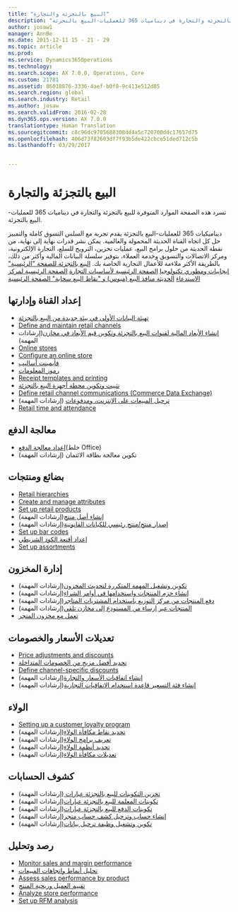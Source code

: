 ```yaml
---
title: "البيع بالتجزئة والتجارة"
description: "تسرد هذه الصفحة الموارد المتوفرة للبيع بالتجزئة والتجارة في ديناميات 365 للعمليات-البيع بالتجزئة."
author: josaw1
manager: AnnBe
ms.date: 2015-12-11 15 - 21 - 29
ms.topic: article
ms.prod: 
ms.service: Dynamics365Operations
ms.technology: 
ms.search.scope: AX 7.0.0, Operations, Core
ms.custom: 21781
ms.assetid: 86018876-3336-4aef-b0f8-9c413e512d85
ms.search.region: global
ms.search.industry: Retail
ms.author: josaw
ms.search.validFrom: 2016-02-28
ms.dyn365.ops.version: AX 7.0.0
translationtype: Human Translation
ms.sourcegitcommit: c8c96dc9705688308dd4a5c720700ddc17657d75
ms.openlocfilehash: 406d73f82603df7f93b5de422cbce51ded712c5b
ms.lasthandoff: 03/29/2017


---
```


# <a name="retail-and-commerce"></a>البيع بالتجزئة والتجارة

تسرد هذه الصفحة الموارد المتوفرة للبيع بالتجزئة والتجارة في ديناميات 365 للعمليات-البيع بالتجزئة.

ديناميكيات 365 للعمليات-البيع بالتجزئة يقدم تجربة مع السلس التسوق كاملة والتمييز حل كل اتجاه القناة الحديثة المحمولة والعالمية. يمكن نشر قدرات نهاية إلى نهاية، من نقطة الحديثة من حلول برامج البيع، عمليات تخزين، الترويج للسلع، التجارة الإلكترونية، ومركز الاتصالات والتسويق وخدمة العملاء، بتوفير سلسلة البيانات المالية وأكثر من ذلك، بالطريقة الأكثر ملاءمة للأعمال التجارية الخاصة بك. 
[البيع بالتجزئة للصفحة "الرئيسية" إيجابيات ومطوري تكنولوجيا](dev-itpro/dev-retail-home-page.md)<ph id="t1">
</ph>[الصفحة الرئيسية لأساسيات التجارة](commerce-essentials.md)<ph id="t2">
</ph>[الصفحة الرئيسية لمركز الاستدعاء](call-center-functionality.md)<ph id="t3">
</ph>[الحديثة منافذ البيع (مبوس) و "نقاط البيع سحابة" الصفحة الرئيسية](pos-mpos.md)

## <a name="channel-setup-and-management"></a>إعداد القناة وإدارتها
-   [تهيئة البيانات الأولى في بيئة جديدة من البيع بالتجزئة](enable-configure-retail-functionality.md)
-   [Define and maintain retail channels](define-maintain-retail-channels.md)
-   [إنشاء الأبعاد المالية لقنوات البيع بالتجزئة وتكوين قيم الأبعاد في مخازن](http://ax.help.dynamics.com/en/wiki/create-financial-dimensions-for-retail-channels-and-configure-dimension-values-on-stores/)(إرشادات المهمة)
-   [Online stores](online-stores.md)
-   [Configure an online store](dev-itpro/configure-online-store.md)
-   [ف](payment-methods.md)[أيمينت أساليب](payment-methods.md)
-   [رموز المعلومات](info-codes-retail.md)
-   [Receipt templates and printing](receipt-templates-printing.md)
-   [تثبيت وتكوين محطة أجهزة البيع بالتجزئة](retail-hardware-station-configuration-installation.md)
-   [Define retail channel communications (Commerce Data Exchange)](dev-itpro/define-retail-channel-communications-cdx.md)
-   [ترحيل المبيعات على الإنترنت، ومدفوعات](http://ax.help.dynamics.com/en/wiki/posting-of-online-sales-and-payments/) (إرشادات المهمة)
-   [Retail time and attendance](retail-time-attendance.md)

## <a name="payment-processing"></a>معالجة الدفع
-   [إعداد معالجة الدفع](https://mix.office.com/watch/i7zw3bg6yk2v)(خلط Office)
-   تكوين معالجة بطاقة الائتمان (إرشادات المهمة)

## <a name="products-and-merchandising"></a>بضائع ومنتجات
-   [Retail hierarchies](retail-hierarchies.md)
-   [Create and manage attributes](create-manage-attributes.md)
-   [Set up retail products](set-up-retail-products.md)
-   [إنشاء أصل منتج](http://ax.help.dynamics.com/en/wiki/create-a-product-master/)(إرشادات المهمة)
-   [إصدار منتج/منتج رئيسي للكيانات القانونية](http://ax.help.dynamics.com/en/wiki/release-a-productproduct-master-to-legal-entities/)(إرشادات المهمة)
-   [Set up bar codes](set-up-bar-codes.md)
-   [إعداد أقنعة الكود الشريطي](set-up-bar-code-masks.md)
-   [Set up assortments](set-up-assortments.md)

## <a name="inventory-management"></a>إدارة المخزون
-   [تكوين وتشغيل المهمة المتكررة لتحديث المخزون](http://ax.help.dynamics.com/en/wiki/configure-and-run-recurrent-job-to-update-inventory/)(إرشادات المهمة)
-   [إنشاء حزم المنتجات واستخدامها في أوامر الشراء](http://ax.help.dynamics.com/en/wiki/create-product-packages-and-use-in-purchase-order/)(إرشادات المهمة)
-   [دفع المنتجات من مركز التوزيع باستخدام المشتريات المتاجر](http://ax.help.dynamics.com/en/wiki/push-products-from-distribution-center-to-stores-using-buyers-push/)(إرشادات المهمة)
-   [المنتجات عبر إرساء من المستودع إلى مخازن تلقي](http://ax.help.dynamics.com/en/wiki/cross-dock-products-from-receiving-warehouse-to-stores/)(إرشادات المهمة)
-   [تعمل مع مخزون المتجر](retail-store-inventory.md)

## <a name="discounts-and-price-adjustments"></a>تعديلات الأسعار والخصومات
-   [Price adjustments and discounts](price-adjustments-discounts.md)
-   [تحديد أفضل مزيج من الخصومات المتداخلة](optimal-combination-overlapping-discounts.md)
-   [Define channel-specific discounts](define-channel-specific-discounts.md)
-   [إنشاء اتفاقيات الأسعار والتجارة](http://ax.help.dynamics.com/en/wiki/base-price-and-trade-agreements/)(إرشادات المهمة)
-   [إنشاء فئة التسعير قاعدة استخدام الاتفاقيات التجارية](http://ax.help.dynamics.com/en/wiki/create-trade-agreements-using-a-category-pricing-rule/)(إرشادات المهمة)

## <a name="loyalty"></a>الولاء
-   [Setting up a customer loyalty program](set-up-customer-loyalty-program.md)
-   [تحديد نقاط مكافأة الولاء](http://ax.help.dynamics.com/en/wiki/define-loyalty-reward-points/)(إرشادات المهمة)
-   [تعريف برامج الولاء](http://ax.help.dynamics.com/en/wiki/define-loyalty-programs/)(إرشادات المهمة)
-   [تحديد أنظمة الولاء](http://ax.help.dynamics.com/en/wiki/define-loyalty-schemes/)(إرشادات المهمة)
-   [تعديلات مكافأة الولاء](http://ax.help.dynamics.com/en/wiki/loyalty-rewards-adjustments/)(إرشادات المهمة)

## <a name="statements"></a>كشوف الحسابات
-   [تخزين التكوينات للبيع بالتجزئة عبارات ](http://ax.help.dynamics.com/en/wiki/store-configurations-for-retail-statements/)(إرشادات المهمة)
-   [تكوينات المعلمة للبيع بالتجزئة عبارات](http://ax.help.dynamics.com/en/wiki/parameter-configurations-for-retail-statements/)(إرشادات المهمة)
-   [تكوينات الدفع للبيع بالتجزئة عبارات](http://ax.help.dynamics.com/en/wiki/payment-configurations-for-retail-statements/)(إرشادات المهمة)
-   [إنشاء حساب وترحيل كشف حساب متجر](http://ax.help.dynamics.com/en/wiki/create-calculate-and-post-a-statement-for-a-retail-store/)(إرشادات المهمة)
-   [تكوين وتشغيل وظيفة ترحيل بيانات](http://ax.help.dynamics.com/en/wiki/configure-and-run-job-to-post-statements/)(إرشادات المهمة)

## <a name="monitoring-and-analysis"></a>رصد وتحليل
-   [Monitor sales and margin performance](monitor-sales-margin-performance.md)
-   [تحليل أنماط واتجاهات المبيعات](analyze-sales-trends-patterns.md)
-   [Assess sales performance by product](sales-performance-products.md)
-   [ تقييم العميل وربحية المنتج ](assess-customer-product-profitability.md)
-   [Analyze store performance](store-performance-information.md)
-   [Set up RFM analysis](set-up-rfm-analysis.md)


 


